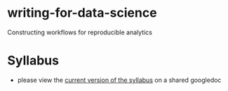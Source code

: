 # writing-for-data-science
Constructing workflows for reproducible analytics


# Syllabus

- please view the [current version of the syllabus][syllabus-now] on a shared googledoc

[syllabus-now]:https://docs.google.com/document/d/1Zchw8ZmftKeAc8Y2bmlWqowpyZNByoN5nrFUkIS9twU/edit?usp=sharing
